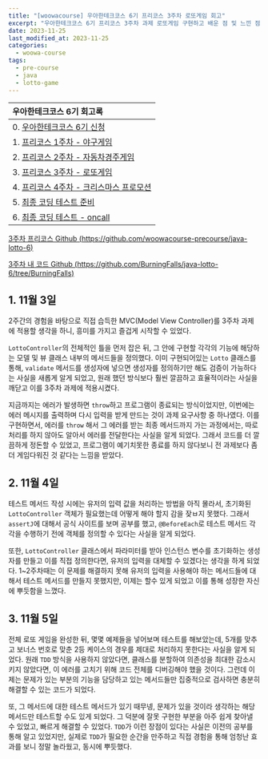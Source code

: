 ```yaml
---
title: "[woowacourse] 우아한테크코스 6기 프리코스 3주차 로또게임 회고"
excerpt: "우아한테크코스 6기 프리코스 3주차 과제 로또게임 구현하고 배운 점 및 느낀 점"
date: 2023-11-25
last_modified_at: 2023-11-25
categories:
  - woowa-course
tags:
  - pre-course
  - java
  - lotto-game
---
```


|우아한테크코스 6기 회고록|
|:---|
|0. [우아한테크코스 6기 신청](https://burningfalls.github.io/essay/woowacourse-0-apply/)|
|1. [프리코스 1주차 - 야구게임](https://burningfalls.github.io/essay/woowacourse-1-baseball-game/)|
|2. [프리코스 2주차 - 자동차경주게임](https://burningfalls.github.io/essay/woowacourse-2-racingcar-game/)|
|3. [프리코스 3주차 - 로또게임](https://burningfalls.github.io/essay/woowacourse-3-lotto-game/)|
|4. [프리코스 4주차 - 크리스마스 프로모션](https://burningfalls.github.io/essay/woowacourse-4-christmas/)|
|5. [최종 코딩 테스트 준비](https://burningfalls.github.io/essay/woowacourse-5-oncall1/)|
|6. [최종 코딩 테스트 - oncall](https://burningfalls.github.io/essay/woowacourse-6-oncall2/)|

[3주차 프리코스 Github (https://github.com/woowacourse-precourse/java-lotto-6)](https://github.com/woowacourse-precourse/java-lotto-6)

[3주차 내 코드 Github (https://github.com/BurningFalls/java-lotto-6/tree/BurningFalls)](https://github.com/BurningFalls/java-lotto-6/tree/BurningFalls)

## 1. 11월 3일

2주간의 경험을 바탕으로 직접 습득한 MVC(Model View Controller)를 3주차 과제에 적용할 생각을 하니, 흥미를 가지고 즐겁게 시작할 수 있었다.

`LottoController`의 전체적인 틀을 먼저 잡은 뒤, 그 안에 구현할 각각의 기능에 해당하는 모델 및 뷰 클래스 내부의 메서드들을 정의했다. 이미 구현되어있는 `Lotto` 클래스를 통해, `validate` 메서드를 생성자에 넣으면 생성자를 정의하기만 해도 검증이 가능하다는 사실을 새롭게 알게 되었고, 원래 했던 방식보다 훨씬 깔끔하고 효율적이라는 사실을 깨닫고 이를 3주차 과제에 적용시켰다. 

지금까지는 에러가 발생하면 `throw`하고 프로그램이 종료되는 방식이었지만, 이번에는 에러 메시지를 출력하며 다시 입력을 받게 만드는 것이 과제 요구사항 중 하나였다. 이를 구현하면서, 에러를 `throw` 해서 그 에러를 받는 최종 메서드까지 가는 과정에서는, 따로 처리를 하지 않아도 알아서 에러를 전달한다는 사실을 알게 되었다. 그래서 코드를 더 깔끔하게 정돈할 수 있었고, 프로그램이 예기치못한 종료를 하지 않다보니 전 과제보다 좀더 게임다워진 것 같다는 느낌을 받았다.

## 2. 11월 4일

테스트 메서드 작성 시에는 유저의 입력 값을 처리하는 방법을 아직 몰라서, 초기화된 `LottoController` 객체가 필요했는데 어떻게 해야 할지 감을 잦ㅂ지 못했다. 그래서 `assertJ`에 대해서 공식 사이트를 보며 공부를 했고, `@BeforeEach`로 테스트 메서드 각각을 수행하기 전에 객체를 정의할 수 있다는 사실을 알게 되었다. 

또한, `LottoController` 클래스에서 파라미터를 받아 인스턴스 변수를 초기화하는 생성자를 만들고 이를 직접 정의한다면, 유저의 입력을 대체할 수 있겠다는 생각을 하게 되었다. 1~2주차때는 이 문제를 해결하지 못해 유저의 입력을 사용해야 하는 메서드들에 대해서 테스트 메서드를 만들지 못했지만, 이제는 할수 있게 되었고 이를 통해 성장한 자신에 뿌듯함을 느꼈다.

## 3. 11월 5일

전체 로또 게임을 완성한 뒤, 몇몇 예제들을 넣어보며 테스트를 해보았는데, 5개를 맞추고 보너스 번호로 맞춘 2등 케이스의 경우를 제대로 처리하지 못한다는 사실을 알게 되었다. 원래 `TDD` 방식을 사용하지 않았다면, 클래스를 분할하여 의존성을 최대한 감소시키지 않았다면, 이 에러를 고치기 위해 코드 전체를 디버깅해야 했을 것이다. 그런데 이제는 문제가 있는 부분의 기능을 담당하고 있는 메서드들만 집중적으로 검사하면 충분히 해결할 수 있는 코드가 되었다.

또, 그 메서드에 대한 테스트 메서드가 있기 때무넹, 문제가 있을 것이라 생각하는 해당 메서드만 테스트할 수도 있게 되었다. 그 덕분에 잘못 구현한 부분을 아주 쉽게 찾아낼 수 있었고, 빠르게 해결할 수 있었다. `TDD`가 이런 장점이 있다는 사실은 이전의 공부를 통해 알고 있었지만, 실제로 `TDD`가 필요한 순간을 만주하고 직접 경험을 통해 엄청난 효과를 보니 정말 놀라웠고, 동시에 뿌듯했다.